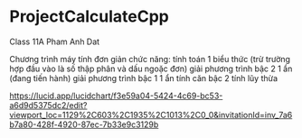 # ProjectCalculateCpp
Class 11A Pham Anh Dat

Chương trình máy tính đơn giản
chức năng:
tính toán 1 biểu thức (trừ trường hợp đầu vào là số thập phân và dấu ngoặc đơn)
giải phương trình bậc 2 1 ẩn (đang tiến hành)
giải phương trình bậc 1 1 ẩn
tính căn bậc 2
tính lũy thừa

https://lucid.app/lucidchart/f3e59a04-5424-4c69-bc53-a6d9d5375dc2/edit?viewport_loc=1129%2C603%2C1935%2C1013%2C0_0&invitationId=inv_7a6b7a80-428f-4920-87ec-7b33e9c3129b
